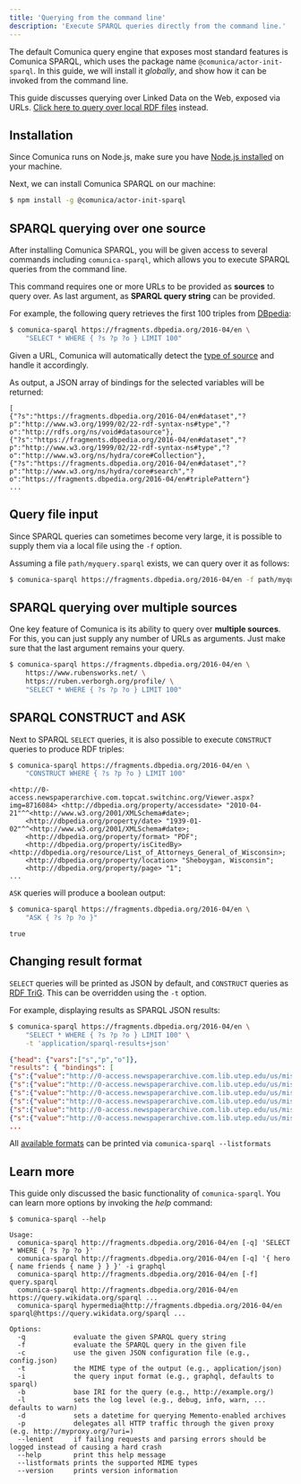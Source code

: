 ```yaml
---
title: 'Querying from the command line'
description: 'Execute SPARQL queries directly from the command line.'
---
```


The default Comunica query engine that exposes most standard features is Comunica SPARQL,
which uses the package name `@comunica/actor-init-sparql`.
In this guide, we will install it _globally_, and show how it can be invoked from the command line.

<div class="note">
This guide discusses querying over Linked Data on the Web, exposed via URLs.
<a href="/docs/query/getting_started/query_cli_file/">Click here to query over local RDF files</a> instead.
</div>

## Installation

Since Comunica runs on Node.js, make sure you have [Node.js installed](https://nodejs.org/en/) on your machine.

Next, we can install Comunica SPARQL on our machine:
```bash
$ npm install -g @comunica/actor-init-sparql
```

## SPARQL querying over one source

After installing Comunica SPARQL, you will be given access to several commands including `comunica-sparql`,
which allows you to execute SPARQL queries from the command line.

This command requires one or more URLs to be provided as **sources** to query over.
As last argument, as **SPARQL query string** can be provided.

For example, the following query retrieves the first 100 triples from [DBpedia](https://fragments.dbpedia.org/2016-04/en):
```bash
$ comunica-sparql https://fragments.dbpedia.org/2016-04/en \
    "SELECT * WHERE { ?s ?p ?o } LIMIT 100"
```

<div class="note">
Given a URL, Comunica will automatically detect the <a href="/docs/query/advanced/source_types/">type of source</a> and handle it accordingly.
</div>

As output, a JSON array of bindings for the selected variables will be returned:
```
[
{"?s":"https://fragments.dbpedia.org/2016-04/en#dataset","?p":"http://www.w3.org/1999/02/22-rdf-syntax-ns#type","?o":"http://rdfs.org/ns/void#datasource"},
{"?s":"https://fragments.dbpedia.org/2016-04/en#dataset","?p":"http://www.w3.org/1999/02/22-rdf-syntax-ns#type","?o":"http://www.w3.org/ns/hydra/core#Collection"},
{"?s":"https://fragments.dbpedia.org/2016-04/en#dataset","?p":"http://www.w3.org/ns/hydra/core#search","?o":"https://fragments.dbpedia.org/2016-04/en#triplePattern"}
...
``` 

## Query file input

Since SPARQL queries can sometimes become very large, it is possible to supply them via a local file using the `-f` option.

Assuming a file `path/myquery.sparql` exists, we can query over it as follows:

```bash
$ comunica-sparql https://fragments.dbpedia.org/2016-04/en -f path/myquery.sparql
```

## SPARQL querying over multiple sources

One key feature of Comunica is its ability to query over **multiple sources**.
For this, you can just supply any number of URLs as arguments.
Just make sure that the last argument remains your query.

```bash
$ comunica-sparql https://fragments.dbpedia.org/2016-04/en \
    https://www.rubensworks.net/ \
    https://ruben.verborgh.org/profile/ \
    "SELECT * WHERE { ?s ?p ?o } LIMIT 100"
```

## SPARQL CONSTRUCT and ASK

Next to SPARQL `SELECT` queries,
it is also possible to execute `CONSTRUCT` queries to produce RDF triples:
```bash
$ comunica-sparql https://fragments.dbpedia.org/2016-04/en \
    "CONSTRUCT WHERE { ?s ?p ?o } LIMIT 100"
```
```
<http://0-access.newspaperarchive.com.topcat.switchinc.org/Viewer.aspx?img=8716084> <http://dbpedia.org/property/accessdate> "2010-04-21"^^<http://www.w3.org/2001/XMLSchema#date>;
    <http://dbpedia.org/property/date> "1939-01-02"^^<http://www.w3.org/2001/XMLSchema#date>;
    <http://dbpedia.org/property/format> "PDF";
    <http://dbpedia.org/property/isCitedBy> <http://dbpedia.org/resource/List_of_Attorneys_General_of_Wisconsin>;
    <http://dbpedia.org/property/location> "Sheboygan, Wisconsin";
    <http://dbpedia.org/property/page> "1";
...
```

`ASK` queries will produce a boolean output:
```bash
$ comunica-sparql https://fragments.dbpedia.org/2016-04/en \
    "ASK { ?s ?p ?o }"
```
```
true
```

## Changing result format

`SELECT` queries will be printed as JSON by default, and `CONSTRUCT` queries as [RDF TriG](https://www.w3.org/TR/trig/).
This can be overridden using the `-t` option.

For example, displaying results as SPARQL JSON results:
```bash
$ comunica-sparql https://fragments.dbpedia.org/2016-04/en \
    "SELECT * WHERE { ?s ?p ?o } LIMIT 100" \
    -t 'application/sparql-results+json'
```
```json
{"head": {"vars":["s","p","o"]},
"results": { "bindings": [
{"s":{"value":"http://0-access.newspaperarchive.com.lib.utep.edu/us/mississippi/biloxi/biloxi-daily-herald/1899/05-06/page-6?tag=tierce+wine&rtserp=tags/tierce-wine?page=2","type":"uri"},"p":{"value":"http://dbpedia.org/property/date","type":"uri"},"o":{"value":"1899-05-06","type":"literal","datatype":"http://www.w3.org/2001/XMLSchema#date"}},
{"s":{"value":"http://0-access.newspaperarchive.com.lib.utep.edu/us/mississippi/biloxi/biloxi-daily-herald/1899/05-06/page-6?tag=tierce+wine&rtserp=tags/tierce-wine?page=2","type":"uri"},"p":{"value":"http://dbpedia.org/property/isCitedBy","type":"uri"},"o":{"value":"http://dbpedia.org/resource/Tierce_(unit)","type":"uri"}},
{"s":{"value":"http://0-access.newspaperarchive.com.lib.utep.edu/us/mississippi/biloxi/biloxi-daily-herald/1899/05-06/page-6?tag=tierce+wine&rtserp=tags/tierce-wine?page=2","type":"uri"},"p":{"value":"http://dbpedia.org/property/newspaper","type":"uri"},"o":{"value":"Biloxi Daily Herald","type":"literal"}},
{"s":{"value":"http://0-access.newspaperarchive.com.lib.utep.edu/us/mississippi/biloxi/biloxi-daily-herald/1899/05-06/page-6?tag=tierce+wine&rtserp=tags/tierce-wine?page=2","type":"uri"},"p":{"value":"http://dbpedia.org/property/page","type":"uri"},"o":{"value":"6","type":"literal"}},
{"s":{"value":"http://0-access.newspaperarchive.com.lib.utep.edu/us/mississippi/biloxi/biloxi-daily-herald/1899/05-06/page-6?tag=tierce+wine&rtserp=tags/tierce-wine?page=2","type":"uri"},"p":{"value":"http://dbpedia.org/property/title","type":"uri"},"o":{"value":"A New System of Weights and Measures","type":"literal"}},
{"s":{"value":"http://0-access.newspaperarchive.com.lib.utep.edu/us/mississippi/biloxi/biloxi-daily-herald/1899/05-06/page-6?tag=tierce+wine&rtserp=tags/tierce-wine?page=2","type":"uri"},"p":{"value":"http://dbpedia.org/property/url","type":"uri"},"o":{"value":"http://0-access.newspaperarchive.com.lib.utep.edu/us/mississippi/biloxi/biloxi-daily-herald/1899/05-06/page-6?tag=tierce+wine&rtserp=tags/tierce-wine?page=2","type":"uri"}},
...
``` 

<div class="note">
All <a href="/docs/query/advanced/result_formats/">available formats</a> can be printed via <code>comunica-sparql --listformats</code>
</div>

## Learn more

This guide only discussed the basic functionality of `comunica-sparql`.
You can learn more options by invoking the _help_ command:
```text
$ comunica-sparql --help

Usage:
  comunica-sparql http://fragments.dbpedia.org/2016-04/en [-q] 'SELECT * WHERE { ?s ?p ?o }'
  comunica-sparql http://fragments.dbpedia.org/2016-04/en [-q] '{ hero { name friends { name } } }' -i graphql
  comunica-sparql http://fragments.dbpedia.org/2016-04/en [-f] query.sparql
  comunica-sparql http://fragments.dbpedia.org/2016-04/en https://query.wikidata.org/sparql ...
  comunica-sparql hypermedia@http://fragments.dbpedia.org/2016-04/en sparql@https://query.wikidata.org/sparql ...

Options:
  -q            evaluate the given SPARQL query string
  -f            evaluate the SPARQL query in the given file
  -c            use the given JSON configuration file (e.g., config.json)
  -t            the MIME type of the output (e.g., application/json)
  -i            the query input format (e.g., graphql, defaults to sparql)
  -b            base IRI for the query (e.g., http://example.org/)
  -l            sets the log level (e.g., debug, info, warn, ... defaults to warn)
  -d            sets a datetime for querying Memento-enabled archives
  -p            delegates all HTTP traffic through the given proxy (e.g. http://myproxy.org/?uri=)
  --lenient     if failing requests and parsing errors should be logged instead of causing a hard crash
  --help        print this help message
  --listformats prints the supported MIME types
  --version     prints version information
```
